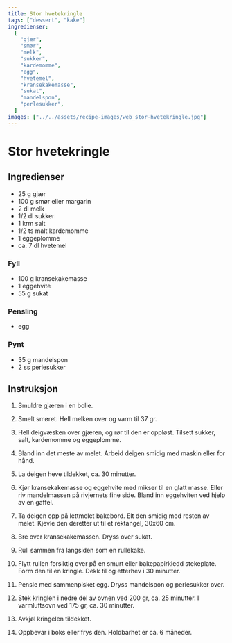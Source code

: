 ```yaml
---
title: Stor hvetekringle
tags: ["dessert", "kake"]
ingredienser:
  [
    "gjær",
    "smør",
    "melk",
    "sukker",
    "kardemomme",
    "egg",
    "hvetemel",
    "kransekakemasse",
    "sukat",
    "mandelspon",
    "perlesukker",
  ]
images: ["../../assets/recipe-images/web_stor-hvetekringle.jpg"]
---
```


# Stor hvetekringle

## Ingredienser

- 25 g gjær
- 100 g smør eller margarin
- 2 dl melk
- 1/2 dl sukker
- 1 krm salt
- 1/2 ts malt kardemomme
- 1 eggeplomme
- ca. 7 dl hvetemel

### Fyll

- 100 g kransekakemasse
- 1 eggehvite
- 55 g sukat

### Pensling

- egg

### Pynt

- 35 g mandelspon
- 2 ss perlesukker

## Instruksjon

1. Smuldre gjæren i en bolle.

2. Smelt smøret. Hell melken over og varm til 37 gr.

3. Hell deigvæsken over gjæren, og rør til den er oppløst. Tilsett sukker, salt, kardemomme og eggeplomme.

4. Bland inn det meste av melet. Arbeid deigen smidig med maskin eller for hånd.

5. La deigen heve tildekket, ca. 30 minutter.

6. Kjør kransekakemasse og eggehvite med mikser til en glatt masse. Eller riv mandelmassen på rivjernets fine side. Bland inn eggehviten ved hjelp av en gaffel.

7. Ta deigen opp på lettmelet bakebord. Elt den smidig med resten av melet. Kjevle den deretter ut til et rektangel, 30x60 cm.

8. Bre over kransekakemassen. Dryss over sukat.

9. Rull sammen fra langsiden som en rullekake.

10. Flytt rullen forsiktig over på en smurt eller bakepapirkledd stekeplate. Form den til en kringle. Dekk til og etterhev i 30 minutter.

11. Pensle med sammenpisket egg. Dryss mandelspon og perlesukker over.

12. Stek kringlen i nedre del av ovnen ved 200 gr, ca. 25 minutter. I varmluftsovn ved 175 gr, ca. 30 minutter.

13. Avkjøl kringelen tildekket.

14. Oppbevar i boks eller frys den. Holdbarhet er ca. 6 måneder.
